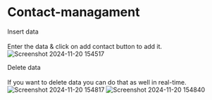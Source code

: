 # Contact-managament

Insert data<br><br>
Enter the data & click on add contact button to add it.
![Screenshot 2024-11-20 154517](https://github.com/user-attachments/assets/78e49dcf-2373-4aec-929d-78aab9cb3e48)

Delete data<br><br>
If you want to delete data you can do that as well in real-time.
![Screenshot 2024-11-20 154817](https://github.com/user-attachments/assets/d510fb5e-2067-4982-9f1f-6953058cd81b)
![Screenshot 2024-11-20 154840](https://github.com/user-attachments/assets/687594b1-77fd-41a4-82d9-273cb670a86f)

